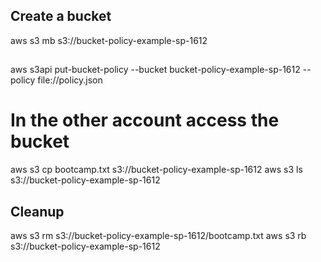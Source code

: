 ## Create a bucket

aws s3 mb s3://bucket-policy-example-sp-1612

##

aws s3api put-bucket-policy --bucket bucket-policy-example-sp-1612 --policy file://policy.json

# In the other account access the bucket
aws s3 cp bootcamp.txt s3://bucket-policy-example-sp-1612
aws s3 ls s3://bucket-policy-example-sp-1612

## Cleanup

aws s3 rm s3://bucket-policy-example-sp-1612/bootcamp.txt
aws s3 rb s3://bucket-policy-example-sp-1612